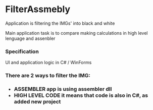 # FilterAssmebly

<p>Application is filtering the IMGs' into black and white</p>
<p>Main application task is to compare making calculations in high level lenguage and assenbler</p>
<h3>Specification</h3>
<p>UI and application logic in C# / WinForms</p>
<h3>There are 2 ways to filter the IMG:<h3>
<ul>
<li><b>ASSEMBLER</b> app is using assembler dll</li>
<li><b>HIGH LEVEL CODE</b> it means that code is also in C#, as added new project</li>
</ul>

